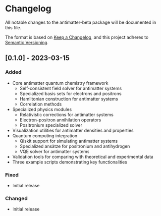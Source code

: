 # Changelog

All notable changes to the antimatter-beta package will be documented in this file.

The format is based on [Keep a Changelog](https://keepachangelog.com/en/1.0.0/),
and this project adheres to [Semantic Versioning](https://semver.org/spec/v2.0.0.html).

## [0.1.0] - 2023-03-15

### Added
- Core antimatter quantum chemistry framework
  - Self-consistent field solver for antimatter systems
  - Specialized basis sets for electrons and positrons
  - Hamiltonian construction for antimatter systems
  - Correlation methods
- Specialized physics modules
  - Relativistic corrections for antimatter systems
  - Electron-positron annihilation operators
  - Positronium specialized solver
- Visualization utilities for antimatter densities and properties
- Quantum computing integration
  - Qiskit support for simulating antimatter systems
  - Specialized ansätze for positronium and antihydrogen
  - VQE solver for antimatter systems
- Validation tools for comparing with theoretical and experimental data
- Three example scripts demonstrating key functionalities

### Fixed
- Initial release

### Changed
- Initial release 